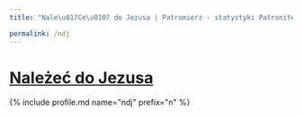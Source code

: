 ```yaml
---
title: "Nale\u017Ce\u0107 do Jezusa | Patromierz - statystyki Patronite.pl"

permalink: /ndj
---
```


# [Należeć do Jezusa](https://patronite.pl/ndj)

{% include profile.md name="ndj" prefix="n" %}
